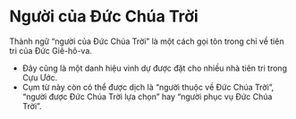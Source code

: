 # Người của Đức Chúa Trời

Thành ngữ “người của Đức Chúa Trời” là một cách gọi tôn trong chỉ về tiên tri của Đức Giê-hô-va.
- Đây cũng là một danh hiệu vinh dự được đặt cho nhiều nhà tiên tri trong Cựu Ước. 
- Cụm từ này còn có thể được dịch là “người thuộc về Đức Chúa Trời”, “người được Đức Chúa Trời lựa chọn” hay “người phục vụ Đức Chúa Trời”.

